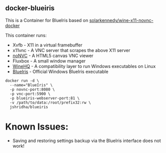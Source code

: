 ## docker-blueiris

This is a Container for BlueIris based on [solarkennedy/wine-x11-novnc-docker
](https://github.com/solarkennedy/wine-x11-novnc-docker)

This container runs:

* Xvfb - X11 in a virtual framebuffer
* x11vnc - A VNC server that scrapes the above X11 server
* [noNVC](https://github.com/novnc/noVNC) - A HTML5 canvas VNC viewer
* Fluxbox - A small window manager
* [WineHQ](https://www.winehq.org) - A compatibility layer to run Windows executables on Linux
* [BlueIris](https://blueirissoftware.com) - Official Windows BlueIris executable
```
docker run -d \
  --name="BlueIris" \
  -p novnc-port:8080 \
  -p vnc-port:5900 \
  -p blueiris-webserver-port:81 \
  -v /path/to/data:/root/prefix32:rw \
  jshridha/blueiris
```
# Known Issues:
* Saving and restoring settings backup via the BlueIris interface does not work!
